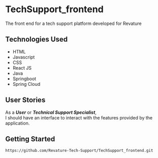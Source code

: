 # TechSupport_frontend
The front end for a tech support platform developed for Revature

## Technologies Used
- HTML
- Javascript
- CSS
- React JS
- Java
- Springboot
- Spring Cloud

## User Stories
As a ***User*** or ***Technical Support Specialist***,    
I should have an interface to interact with the features provided by the application.

## Getting Started
```https://github.com/Revature-Tech-Support/TechSupport_frontend.git```
